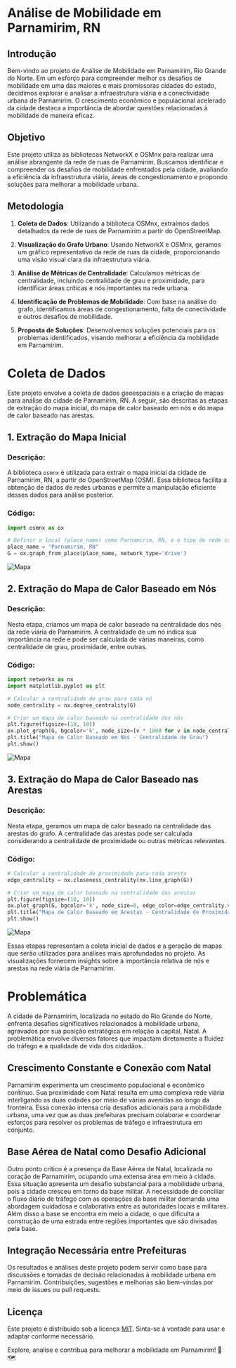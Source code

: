 # Análise de Mobilidade em Parnamirim, RN

## Introdução

Bem-vindo ao projeto de Análise de Mobilidade em Parnamirim, Rio Grande do Norte. Em um esforço para compreender melhor os desafios de mobilidade em uma das maiores e mais promissoras cidades do estado, decidimos explorar e analisar a infraestrutura viária e a conectividade urbana de Parnamirim. O crescimento econômico e populacional acelerado da cidade destaca a importância de abordar questões relacionadas à mobilidade de maneira eficaz.

## Objetivo

Este projeto utiliza as bibliotecas NetworkX e OSMnx para realizar uma análise abrangente da rede de ruas de Parnamirim. Buscamos identificar e compreender os desafios de mobilidade enfrentados pela cidade, avaliando a eficiência da infraestrutura viária, áreas de congestionamento e propondo soluções para melhorar a mobilidade urbana.

## Metodologia

1. **Coleta de Dados**: Utilizando a biblioteca OSMnx, extraímos dados detalhados da rede de ruas de Parnamirim a partir do OpenStreetMap.

2. **Visualização do Grafo Urbano**: Usando NetworkX e OSMnx, geramos um gráfico representativo da rede de ruas da cidade, proporcionando uma visão visual clara da infraestrutura viária.

3. **Análise de Métricas de Centralidade**: Calculamos métricas de centralidade, incluindo centralidade de grau e proximidade, para identificar áreas críticas e nós importantes na rede urbana.

4. **Identificação de Problemas de Mobilidade**: Com base na análise do grafo, identificamos áreas de congestionamento, falta de conectividade e outros desafios de mobilidade.

5. **Proposta de Soluções**: Desenvolvemos soluções potenciais para os problemas identificados, visando melhorar a eficiência da mobilidade em Parnamirim.

# Coleta de Dados

Este projeto envolve a coleta de dados geoespaciais e a criação de mapas para análise da cidade de Parnamirim, RN. A seguir, são descritas as etapas de extração do mapa inicial, do mapa de calor baseado em nós e do mapa de calor baseado nas arestas.

## 1. Extração do Mapa Inicial

### Descrição:
A biblioteca `osmnx` é utilizada para extrair o mapa inicial da cidade de Parnamirim, RN, a partir do OpenStreetMap (OSM). Essa biblioteca facilita a obtenção de dados de redes urbanas e permite a manipulação eficiente desses dados para análise posterior.

### Código:

```python
import osmnx as ox

# Definir o local (place_name) como Parnamirim, RN, e o tipo de rede como viária (network_type='drive')
place_name = "Parnamirim, RN"
G = ox.graph_from_place(place_name, network_type='drive')
```
![Mapa](https://github.com/Pedro1p0/StreetMapper-with-OSMnx-and-NetworkX/blob/2a76b922acd33869e3790c3557e28dc5427dd2cb/graph_original_Parnamirim.png)

## 2. Extração do Mapa de Calor Baseado em Nós

### Descrição:
Nesta etapa, criamos um mapa de calor baseado na centralidade dos nós da rede viária de Parnamirim. A centralidade de um nó indica sua importância na rede e pode ser calculada de várias maneiras, como centralidade de grau, proximidade, entre outras.

### Código:

```python
import networkx as nx
import matplotlib.pyplot as plt

# Calcular a centralidade de grau para cada nó
node_centrality = nx.degree_centrality(G)

# Criar um mapa de calor baseado na centralidade dos nós
plt.figure(figsize=(10, 10))
ox.plot_graph(G, bgcolor='k', node_size=[v * 1000 for v in node_centrality.values()], node_color='r', node_edgecolor='none', node_zorder=2)
plt.title("Mapa de Calor Baseado em Nós - Centralidade de Grau")
plt.show()
```
![Mapa](https://github.com/Pedro1p0/StreetMapper-with-OSMnx-and-NetworkX/blob/98dd1d7b89faf8fda44259ab08670537cebaf28e/graph_edges_Parnamirim.png)
## 3. Extração do Mapa de Calor Baseado nas Arestas

### Descrição:
Nesta etapa, geramos um mapa de calor baseado na centralidade das arestas do grafo. A centralidade das arestas pode ser calculada considerando a centralidade de proximidade ou outras métricas relevantes.

### Código:

```python
# Calcular a centralidade de proximidade para cada aresta
edge_centrality = nx.closeness_centrality(nx.line_graph(G))

# Criar um mapa de calor baseado na centralidade das arestas
plt.figure(figsize=(10, 10))
ox.plot_graph(G, bgcolor='k', node_size=0, edge_color=edge_centrality.values(), edge_cmap=plt.cm.inferno, edge_linewidth=2, edge_alpha=0.7)
plt.title("Mapa de Calor Baseado em Arestas - Centralidade de Proximidade")
plt.show()
```
![Mapa](https://github.com/Pedro1p0/StreetMapper-with-OSMnx-and-NetworkX/blob/2a76b922acd33869e3790c3557e28dc5427dd2cb/graph_nodes_Parnamirim.png)

Essas etapas representam a coleta inicial de dados e a geração de mapas que serão utilizados para análises mais aprofundadas no projeto. As visualizações fornecem insights sobre a importância relativa de nós e arestas na rede viária de Parnamirim.

# Problemática

A cidade de Parnamirim, localizada no estado do Rio Grande do Norte, enfrenta desafios significativos relacionados à mobilidade urbana, agravados por sua posição estratégica em relação à capital, Natal. A problemática envolve diversos fatores que impactam diretamente a fluidez do tráfego e a qualidade de vida dos cidadãos.

## Crescimento Constante e Conexão com Natal

Parnamirim experimenta um crescimento populacional e econômico contínuo. Sua proximidade com Natal resulta em uma complexa rede viária interligando as duas cidades por meio de várias avenidas ao longo da fronteira. Essa conexão intensa cria desafios adicionais para a mobilidade urbana, uma vez que as duas prefeituras precisam colaborar e coordenar esforços para resolver os problemas de tráfego e infraestrutura em conjunto.

## Base Aérea de Natal como Desafio Adicional

Outro ponto crítico é a presença da Base Aérea de Natal, localizada no coração de Parnamirim, ocupando uma extensa área em meio à cidade. Essa situação apresenta um desafio substancial para a mobilidade urbana, pois a cidade cresceu em torno da base militar. A necessidade de conciliar o fluxo diário de tráfego com as operações da base militar demanda uma abordagem cuidadosa e colaborativa entre as autoridades locais e militares. Além disso a base se encontra em meio a cidade, o que dificulta a construção de uma estrada entre regiões importantes que são divisadas pela base.

## Integração Necessária entre Prefeituras

Os resultados e análises deste projeto podem servir como base para discussões e tomadas de decisão relacionadas à mobilidade urbana em Parnamirim. Contribuições, sugestões e melhorias são bem-vindas por meio de issues ou pull requests.

## Licença

Este projeto é distribuído sob a licença [MIT](LICENSE). Sinta-se à vontade para usar e adaptar conforme necessário.

Explore, analise e contribua para melhorar a mobilidade em Parnamirim! 🚗🗺️
